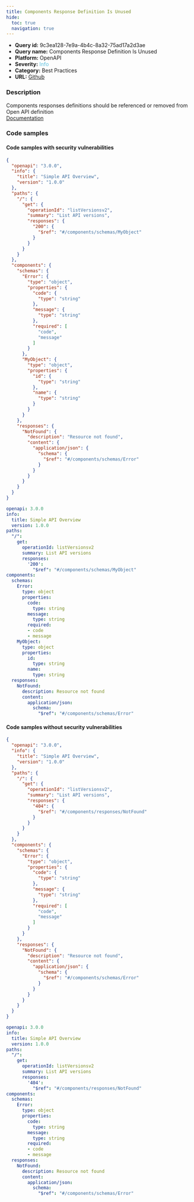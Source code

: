 ```yaml
---
title: Components Response Definition Is Unused
hide:
  toc: true
  navigation: true
---
```


<style>
  .highlight .hll {
    background-color: #ff171742;
  }
  .md-content {
    max-width: 1100px;
    margin: 0 auto;
  }
</style>

-   **Query id:** 9c3ea128-7e9a-4b4c-8a32-75ad17a2d3ae
-   **Query name:** Components Response Definition Is Unused
-   **Platform:** OpenAPI
-   **Severity:** <span style="color:#5bc0de">Info</span>
-   **Category:** Best Practices
-   **URL:** [Github](https://github.com/Checkmarx/kics/tree/master/assets/queries/openAPI/3.0/components_response_definition_unused)

### Description
Components responses definitions should be referenced or removed from Open API definition<br>
[Documentation](https://swagger.io/specification/#components-object)

### Code samples
#### Code samples with security vulnerabilities
```json title="Positive test num. 1 - json file" hl_lines="50"
{
  "openapi": "3.0.0",
  "info": {
    "title": "Simple API Overview",
    "version": "1.0.0"
  },
  "paths": {
    "/": {
      "get": {
        "operationId": "listVersionsv2",
        "summary": "List API versions",
        "responses": {
          "200": {
            "$ref": "#/components/schemas/MyObject"
          }
        }
      }
    }
  },
  "components": {
    "schemas": {
      "Error": {
        "type": "object",
        "properties": {
          "code": {
            "type": "string"
          },
          "message": {
            "type": "string"
          },
          "required": [
            "code",
            "message"
          ]
        }
      },
      "MyObject": {
        "type": "object",
        "properties": {
          "id": {
            "type": "string"
          },
          "name": {
            "type": "string"
          }
        }
      }
    },
    "responses": {
      "NotFound": {
        "description": "Resource not found",
        "content": {
          "application/json": {
            "schema": {
              "$ref": "#/components/schemas/Error"
            }
          }
        }
      }
    }
  }
}

```
```yaml title="Positive test num. 2 - yaml file" hl_lines="33"
openapi: 3.0.0
info:
  title: Simple API Overview
  version: 1.0.0
paths:
  "/":
    get:
      operationId: listVersionsv2
      summary: List API versions
      responses:
        '200':
          "$ref": "#/components/schemas/MyObject"
components:
  schemas:
    Error:
      type: object
      properties:
        code:
          type: string
        message:
          type: string
        required:
        - code
        - message
    MyObject:
      type: object
      properties:
        id:
          type: string
        name:
          type: string
  responses:
    NotFound:
      description: Resource not found
      content:
        application/json:
          schema:
            "$ref": "#/components/schemas/Error"

```


#### Code samples without security vulnerabilities
```json title="Negative test num. 1 - json file"
{
  "openapi": "3.0.0",
  "info": {
    "title": "Simple API Overview",
    "version": "1.0.0"
  },
  "paths": {
    "/": {
      "get": {
        "operationId": "listVersionsv2",
        "summary": "List API versions",
        "responses": {
          "404": {
            "$ref": "#/components/responses/NotFound"
          }
        }
      }
    }
  },
  "components": {
    "schemas": {
      "Error": {
        "type": "object",
        "properties": {
          "code": {
            "type": "string"
          },
          "message": {
            "type": "string"
          },
          "required": [
            "code",
            "message"
          ]
        }
      }
    },
    "responses": {
      "NotFound": {
        "description": "Resource not found",
        "content": {
          "application/json": {
            "schema": {
              "$ref": "#/components/schemas/Error"
            }
          }
        }
      }
    }
  }
}

```
```yaml title="Negative test num. 2 - yaml file"
openapi: 3.0.0
info:
  title: Simple API Overview
  version: 1.0.0
paths:
  "/":
    get:
      operationId: listVersionsv2
      summary: List API versions
      responses:
        '404':
          "$ref": "#/components/responses/NotFound"
components:
  schemas:
    Error:
      type: object
      properties:
        code:
          type: string
        message:
          type: string
        required:
        - code
        - message
  responses:
    NotFound:
      description: Resource not found
      content:
        application/json:
          schema:
            "$ref": "#/components/schemas/Error"

```
